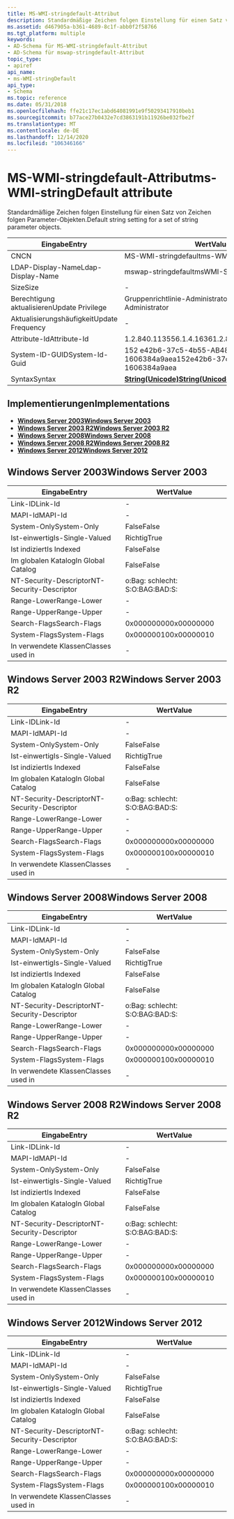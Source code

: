 ```yaml
---
title: MS-WMI-stringdefault-Attribut
description: Standardmäßige Zeichen folgen Einstellung für einen Satz von Zeichen folgen Parameter-Objekten.
ms.assetid: d467905a-b361-4689-8c1f-abb0f2f58766
ms.tgt_platform: multiple
keywords:
- AD-Schema für MS-WMI-stringdefault-Attribut
- AD-Schema für mswap-stringdefault-Attribut
topic_type:
- apiref
api_name:
- ms-WMI-stringDefault
api_type:
- Schema
ms.topic: reference
ms.date: 05/31/2018
ms.openlocfilehash: ffe21c17ec1abd64081991e9f50293417910beb1
ms.sourcegitcommit: b77ace27b0432e7cd3863191b11926be032fbe2f
ms.translationtype: MT
ms.contentlocale: de-DE
ms.lasthandoff: 12/14/2020
ms.locfileid: "106346166"
---
```

# <a name="ms-wmi-stringdefault-attribute"></a><span data-ttu-id="50682-105">MS-WMI-stringdefault-Attribut</span><span class="sxs-lookup"><span data-stu-id="50682-105">ms-WMI-stringDefault attribute</span></span>

<span data-ttu-id="50682-106">Standardmäßige Zeichen folgen Einstellung für einen Satz von Zeichen folgen Parameter-Objekten.</span><span class="sxs-lookup"><span data-stu-id="50682-106">Default string setting for a set of string parameter objects.</span></span>



| <span data-ttu-id="50682-107">Eingabe</span><span class="sxs-lookup"><span data-stu-id="50682-107">Entry</span></span> | <span data-ttu-id="50682-108">Wert</span><span class="sxs-lookup"><span data-stu-id="50682-108">Value</span></span> |
|-------------------|---------------------------------------------|
| <span data-ttu-id="50682-109">CN</span><span class="sxs-lookup"><span data-stu-id="50682-109">CN</span></span>                | <span data-ttu-id="50682-110">MS-WMI-stringdefault</span><span class="sxs-lookup"><span data-stu-id="50682-110">ms-WMI-stringDefault</span></span>                        |
| <span data-ttu-id="50682-111">LDAP-Display-Name</span><span class="sxs-lookup"><span data-stu-id="50682-111">Ldap-Display-Name</span></span> | <span data-ttu-id="50682-112">mswap-stringdefault</span><span class="sxs-lookup"><span data-stu-id="50682-112">msWMI-StringDefault</span></span>                         |
| <span data-ttu-id="50682-113">Size</span><span class="sxs-lookup"><span data-stu-id="50682-113">Size</span></span>              | \-                                          |
| <span data-ttu-id="50682-114">Berechtigung aktualisieren</span><span class="sxs-lookup"><span data-stu-id="50682-114">Update Privilege</span></span>  | <span data-ttu-id="50682-115">Gruppenrichtlinie-Administrator</span><span class="sxs-lookup"><span data-stu-id="50682-115">Group Policy Administrator</span></span>                  |
| <span data-ttu-id="50682-116">Aktualisierungshäufigkeit</span><span class="sxs-lookup"><span data-stu-id="50682-116">Update Frequency</span></span>  | \-                                          |
| <span data-ttu-id="50682-117">Attribute-Id</span><span class="sxs-lookup"><span data-stu-id="50682-117">Attribute-Id</span></span>      | <span data-ttu-id="50682-118">1.2.840.113556.1.4.1636</span><span class="sxs-lookup"><span data-stu-id="50682-118">1.2.840.113556.1.4.1636</span></span>                     |
| <span data-ttu-id="50682-119">System-ID-GUID</span><span class="sxs-lookup"><span data-stu-id="50682-119">System-Id-Guid</span></span>    | <span data-ttu-id="50682-120">152 e42b6-37c5-4b55-AB48-1606384a9aea</span><span class="sxs-lookup"><span data-stu-id="50682-120">152e42b6-37c5-4f55-ab48-1606384a9aea</span></span>        |
| <span data-ttu-id="50682-121">Syntax</span><span class="sxs-lookup"><span data-stu-id="50682-121">Syntax</span></span>            | [<span data-ttu-id="50682-122">**String(Unicode)**</span><span class="sxs-lookup"><span data-stu-id="50682-122">**String(Unicode)**</span></span>](s-string-unicode.md) |



## <a name="implementations"></a><span data-ttu-id="50682-123">Implementierungen</span><span class="sxs-lookup"><span data-stu-id="50682-123">Implementations</span></span>

-   [<span data-ttu-id="50682-124">**Windows Server 2003**</span><span class="sxs-lookup"><span data-stu-id="50682-124">**Windows Server 2003**</span></span>](#windows-server-2003)
-   [<span data-ttu-id="50682-125">**Windows Server 2003 R2**</span><span class="sxs-lookup"><span data-stu-id="50682-125">**Windows Server 2003 R2**</span></span>](#windows-server-2003-r2)
-   [<span data-ttu-id="50682-126">**Windows Server 2008**</span><span class="sxs-lookup"><span data-stu-id="50682-126">**Windows Server 2008**</span></span>](#windows-server-2008)
-   [<span data-ttu-id="50682-127">**Windows Server 2008 R2**</span><span class="sxs-lookup"><span data-stu-id="50682-127">**Windows Server 2008 R2**</span></span>](#windows-server-2008-r2)
-   [<span data-ttu-id="50682-128">**Windows Server 2012**</span><span class="sxs-lookup"><span data-stu-id="50682-128">**Windows Server 2012**</span></span>](#windows-server-2012)

## <a name="windows-server-2003"></a><span data-ttu-id="50682-129">Windows Server 2003</span><span class="sxs-lookup"><span data-stu-id="50682-129">Windows Server 2003</span></span>



| <span data-ttu-id="50682-130">Eingabe</span><span class="sxs-lookup"><span data-stu-id="50682-130">Entry</span></span> | <span data-ttu-id="50682-131">Wert</span><span class="sxs-lookup"><span data-stu-id="50682-131">Value</span></span> |
|------------------------|--------------|
| <span data-ttu-id="50682-132">Link-ID</span><span class="sxs-lookup"><span data-stu-id="50682-132">Link-Id</span></span>                | \-           |
| <span data-ttu-id="50682-133">MAPI-Id</span><span class="sxs-lookup"><span data-stu-id="50682-133">MAPI-Id</span></span>                | \-           |
| <span data-ttu-id="50682-134">System-Only</span><span class="sxs-lookup"><span data-stu-id="50682-134">System-Only</span></span>            | <span data-ttu-id="50682-135">False</span><span class="sxs-lookup"><span data-stu-id="50682-135">False</span></span>        |
| <span data-ttu-id="50682-136">Ist-einwertig</span><span class="sxs-lookup"><span data-stu-id="50682-136">Is-Single-Valued</span></span>       | <span data-ttu-id="50682-137">Richtig</span><span class="sxs-lookup"><span data-stu-id="50682-137">True</span></span>         |
| <span data-ttu-id="50682-138">Ist indiziert</span><span class="sxs-lookup"><span data-stu-id="50682-138">Is Indexed</span></span>             | <span data-ttu-id="50682-139">False</span><span class="sxs-lookup"><span data-stu-id="50682-139">False</span></span>        |
| <span data-ttu-id="50682-140">Im globalen Katalog</span><span class="sxs-lookup"><span data-stu-id="50682-140">In Global Catalog</span></span>      | <span data-ttu-id="50682-141">False</span><span class="sxs-lookup"><span data-stu-id="50682-141">False</span></span>        |
| <span data-ttu-id="50682-142">NT-Security-Descriptor</span><span class="sxs-lookup"><span data-stu-id="50682-142">NT-Security-Descriptor</span></span> | <span data-ttu-id="50682-143">o:Bag: schlecht: S:</span><span class="sxs-lookup"><span data-stu-id="50682-143">O:BAG:BAD:S:</span></span> |
| <span data-ttu-id="50682-144">Range-Lower</span><span class="sxs-lookup"><span data-stu-id="50682-144">Range-Lower</span></span>            | \-           |
| <span data-ttu-id="50682-145">Range-Upper</span><span class="sxs-lookup"><span data-stu-id="50682-145">Range-Upper</span></span>            | \-           |
| <span data-ttu-id="50682-146">Search-Flags</span><span class="sxs-lookup"><span data-stu-id="50682-146">Search-Flags</span></span>           | <span data-ttu-id="50682-147">0x00000000</span><span class="sxs-lookup"><span data-stu-id="50682-147">0x00000000</span></span>   |
| <span data-ttu-id="50682-148">System-Flags</span><span class="sxs-lookup"><span data-stu-id="50682-148">System-Flags</span></span>           | <span data-ttu-id="50682-149">0x00000010</span><span class="sxs-lookup"><span data-stu-id="50682-149">0x00000010</span></span>   |
| <span data-ttu-id="50682-150">In verwendete Klassen</span><span class="sxs-lookup"><span data-stu-id="50682-150">Classes used in</span></span>        | \-           |



## <a name="windows-server-2003-r2"></a><span data-ttu-id="50682-151">Windows Server 2003 R2</span><span class="sxs-lookup"><span data-stu-id="50682-151">Windows Server 2003 R2</span></span>



| <span data-ttu-id="50682-152">Eingabe</span><span class="sxs-lookup"><span data-stu-id="50682-152">Entry</span></span> | <span data-ttu-id="50682-153">Wert</span><span class="sxs-lookup"><span data-stu-id="50682-153">Value</span></span> |
|------------------------|--------------|
| <span data-ttu-id="50682-154">Link-ID</span><span class="sxs-lookup"><span data-stu-id="50682-154">Link-Id</span></span>                | \-           |
| <span data-ttu-id="50682-155">MAPI-Id</span><span class="sxs-lookup"><span data-stu-id="50682-155">MAPI-Id</span></span>                | \-           |
| <span data-ttu-id="50682-156">System-Only</span><span class="sxs-lookup"><span data-stu-id="50682-156">System-Only</span></span>            | <span data-ttu-id="50682-157">False</span><span class="sxs-lookup"><span data-stu-id="50682-157">False</span></span>        |
| <span data-ttu-id="50682-158">Ist-einwertig</span><span class="sxs-lookup"><span data-stu-id="50682-158">Is-Single-Valued</span></span>       | <span data-ttu-id="50682-159">Richtig</span><span class="sxs-lookup"><span data-stu-id="50682-159">True</span></span>         |
| <span data-ttu-id="50682-160">Ist indiziert</span><span class="sxs-lookup"><span data-stu-id="50682-160">Is Indexed</span></span>             | <span data-ttu-id="50682-161">False</span><span class="sxs-lookup"><span data-stu-id="50682-161">False</span></span>        |
| <span data-ttu-id="50682-162">Im globalen Katalog</span><span class="sxs-lookup"><span data-stu-id="50682-162">In Global Catalog</span></span>      | <span data-ttu-id="50682-163">False</span><span class="sxs-lookup"><span data-stu-id="50682-163">False</span></span>        |
| <span data-ttu-id="50682-164">NT-Security-Descriptor</span><span class="sxs-lookup"><span data-stu-id="50682-164">NT-Security-Descriptor</span></span> | <span data-ttu-id="50682-165">o:Bag: schlecht: S:</span><span class="sxs-lookup"><span data-stu-id="50682-165">O:BAG:BAD:S:</span></span> |
| <span data-ttu-id="50682-166">Range-Lower</span><span class="sxs-lookup"><span data-stu-id="50682-166">Range-Lower</span></span>            | \-           |
| <span data-ttu-id="50682-167">Range-Upper</span><span class="sxs-lookup"><span data-stu-id="50682-167">Range-Upper</span></span>            | \-           |
| <span data-ttu-id="50682-168">Search-Flags</span><span class="sxs-lookup"><span data-stu-id="50682-168">Search-Flags</span></span>           | <span data-ttu-id="50682-169">0x00000000</span><span class="sxs-lookup"><span data-stu-id="50682-169">0x00000000</span></span>   |
| <span data-ttu-id="50682-170">System-Flags</span><span class="sxs-lookup"><span data-stu-id="50682-170">System-Flags</span></span>           | <span data-ttu-id="50682-171">0x00000010</span><span class="sxs-lookup"><span data-stu-id="50682-171">0x00000010</span></span>   |
| <span data-ttu-id="50682-172">In verwendete Klassen</span><span class="sxs-lookup"><span data-stu-id="50682-172">Classes used in</span></span>        | \-           |



## <a name="windows-server-2008"></a><span data-ttu-id="50682-173">Windows Server 2008</span><span class="sxs-lookup"><span data-stu-id="50682-173">Windows Server 2008</span></span>



| <span data-ttu-id="50682-174">Eingabe</span><span class="sxs-lookup"><span data-stu-id="50682-174">Entry</span></span> | <span data-ttu-id="50682-175">Wert</span><span class="sxs-lookup"><span data-stu-id="50682-175">Value</span></span> |
|------------------------|--------------|
| <span data-ttu-id="50682-176">Link-ID</span><span class="sxs-lookup"><span data-stu-id="50682-176">Link-Id</span></span>                | \-           |
| <span data-ttu-id="50682-177">MAPI-Id</span><span class="sxs-lookup"><span data-stu-id="50682-177">MAPI-Id</span></span>                | \-           |
| <span data-ttu-id="50682-178">System-Only</span><span class="sxs-lookup"><span data-stu-id="50682-178">System-Only</span></span>            | <span data-ttu-id="50682-179">False</span><span class="sxs-lookup"><span data-stu-id="50682-179">False</span></span>        |
| <span data-ttu-id="50682-180">Ist-einwertig</span><span class="sxs-lookup"><span data-stu-id="50682-180">Is-Single-Valued</span></span>       | <span data-ttu-id="50682-181">Richtig</span><span class="sxs-lookup"><span data-stu-id="50682-181">True</span></span>         |
| <span data-ttu-id="50682-182">Ist indiziert</span><span class="sxs-lookup"><span data-stu-id="50682-182">Is Indexed</span></span>             | <span data-ttu-id="50682-183">False</span><span class="sxs-lookup"><span data-stu-id="50682-183">False</span></span>        |
| <span data-ttu-id="50682-184">Im globalen Katalog</span><span class="sxs-lookup"><span data-stu-id="50682-184">In Global Catalog</span></span>      | <span data-ttu-id="50682-185">False</span><span class="sxs-lookup"><span data-stu-id="50682-185">False</span></span>        |
| <span data-ttu-id="50682-186">NT-Security-Descriptor</span><span class="sxs-lookup"><span data-stu-id="50682-186">NT-Security-Descriptor</span></span> | <span data-ttu-id="50682-187">o:Bag: schlecht: S:</span><span class="sxs-lookup"><span data-stu-id="50682-187">O:BAG:BAD:S:</span></span> |
| <span data-ttu-id="50682-188">Range-Lower</span><span class="sxs-lookup"><span data-stu-id="50682-188">Range-Lower</span></span>            | \-           |
| <span data-ttu-id="50682-189">Range-Upper</span><span class="sxs-lookup"><span data-stu-id="50682-189">Range-Upper</span></span>            | \-           |
| <span data-ttu-id="50682-190">Search-Flags</span><span class="sxs-lookup"><span data-stu-id="50682-190">Search-Flags</span></span>           | <span data-ttu-id="50682-191">0x00000000</span><span class="sxs-lookup"><span data-stu-id="50682-191">0x00000000</span></span>   |
| <span data-ttu-id="50682-192">System-Flags</span><span class="sxs-lookup"><span data-stu-id="50682-192">System-Flags</span></span>           | <span data-ttu-id="50682-193">0x00000010</span><span class="sxs-lookup"><span data-stu-id="50682-193">0x00000010</span></span>   |
| <span data-ttu-id="50682-194">In verwendete Klassen</span><span class="sxs-lookup"><span data-stu-id="50682-194">Classes used in</span></span>        | \-           |



## <a name="windows-server-2008-r2"></a><span data-ttu-id="50682-195">Windows Server 2008 R2</span><span class="sxs-lookup"><span data-stu-id="50682-195">Windows Server 2008 R2</span></span>



| <span data-ttu-id="50682-196">Eingabe</span><span class="sxs-lookup"><span data-stu-id="50682-196">Entry</span></span> | <span data-ttu-id="50682-197">Wert</span><span class="sxs-lookup"><span data-stu-id="50682-197">Value</span></span> |
|------------------------|--------------|
| <span data-ttu-id="50682-198">Link-ID</span><span class="sxs-lookup"><span data-stu-id="50682-198">Link-Id</span></span>                | \-           |
| <span data-ttu-id="50682-199">MAPI-Id</span><span class="sxs-lookup"><span data-stu-id="50682-199">MAPI-Id</span></span>                | \-           |
| <span data-ttu-id="50682-200">System-Only</span><span class="sxs-lookup"><span data-stu-id="50682-200">System-Only</span></span>            | <span data-ttu-id="50682-201">False</span><span class="sxs-lookup"><span data-stu-id="50682-201">False</span></span>        |
| <span data-ttu-id="50682-202">Ist-einwertig</span><span class="sxs-lookup"><span data-stu-id="50682-202">Is-Single-Valued</span></span>       | <span data-ttu-id="50682-203">Richtig</span><span class="sxs-lookup"><span data-stu-id="50682-203">True</span></span>         |
| <span data-ttu-id="50682-204">Ist indiziert</span><span class="sxs-lookup"><span data-stu-id="50682-204">Is Indexed</span></span>             | <span data-ttu-id="50682-205">False</span><span class="sxs-lookup"><span data-stu-id="50682-205">False</span></span>        |
| <span data-ttu-id="50682-206">Im globalen Katalog</span><span class="sxs-lookup"><span data-stu-id="50682-206">In Global Catalog</span></span>      | <span data-ttu-id="50682-207">False</span><span class="sxs-lookup"><span data-stu-id="50682-207">False</span></span>        |
| <span data-ttu-id="50682-208">NT-Security-Descriptor</span><span class="sxs-lookup"><span data-stu-id="50682-208">NT-Security-Descriptor</span></span> | <span data-ttu-id="50682-209">o:Bag: schlecht: S:</span><span class="sxs-lookup"><span data-stu-id="50682-209">O:BAG:BAD:S:</span></span> |
| <span data-ttu-id="50682-210">Range-Lower</span><span class="sxs-lookup"><span data-stu-id="50682-210">Range-Lower</span></span>            | \-           |
| <span data-ttu-id="50682-211">Range-Upper</span><span class="sxs-lookup"><span data-stu-id="50682-211">Range-Upper</span></span>            | \-           |
| <span data-ttu-id="50682-212">Search-Flags</span><span class="sxs-lookup"><span data-stu-id="50682-212">Search-Flags</span></span>           | <span data-ttu-id="50682-213">0x00000000</span><span class="sxs-lookup"><span data-stu-id="50682-213">0x00000000</span></span>   |
| <span data-ttu-id="50682-214">System-Flags</span><span class="sxs-lookup"><span data-stu-id="50682-214">System-Flags</span></span>           | <span data-ttu-id="50682-215">0x00000010</span><span class="sxs-lookup"><span data-stu-id="50682-215">0x00000010</span></span>   |
| <span data-ttu-id="50682-216">In verwendete Klassen</span><span class="sxs-lookup"><span data-stu-id="50682-216">Classes used in</span></span>        | \-           |



## <a name="windows-server-2012"></a><span data-ttu-id="50682-217">Windows Server 2012</span><span class="sxs-lookup"><span data-stu-id="50682-217">Windows Server 2012</span></span>



| <span data-ttu-id="50682-218">Eingabe</span><span class="sxs-lookup"><span data-stu-id="50682-218">Entry</span></span> | <span data-ttu-id="50682-219">Wert</span><span class="sxs-lookup"><span data-stu-id="50682-219">Value</span></span> |
|------------------------|--------------|
| <span data-ttu-id="50682-220">Link-ID</span><span class="sxs-lookup"><span data-stu-id="50682-220">Link-Id</span></span>                | \-           |
| <span data-ttu-id="50682-221">MAPI-Id</span><span class="sxs-lookup"><span data-stu-id="50682-221">MAPI-Id</span></span>                | \-           |
| <span data-ttu-id="50682-222">System-Only</span><span class="sxs-lookup"><span data-stu-id="50682-222">System-Only</span></span>            | <span data-ttu-id="50682-223">False</span><span class="sxs-lookup"><span data-stu-id="50682-223">False</span></span>        |
| <span data-ttu-id="50682-224">Ist-einwertig</span><span class="sxs-lookup"><span data-stu-id="50682-224">Is-Single-Valued</span></span>       | <span data-ttu-id="50682-225">Richtig</span><span class="sxs-lookup"><span data-stu-id="50682-225">True</span></span>         |
| <span data-ttu-id="50682-226">Ist indiziert</span><span class="sxs-lookup"><span data-stu-id="50682-226">Is Indexed</span></span>             | <span data-ttu-id="50682-227">False</span><span class="sxs-lookup"><span data-stu-id="50682-227">False</span></span>        |
| <span data-ttu-id="50682-228">Im globalen Katalog</span><span class="sxs-lookup"><span data-stu-id="50682-228">In Global Catalog</span></span>      | <span data-ttu-id="50682-229">False</span><span class="sxs-lookup"><span data-stu-id="50682-229">False</span></span>        |
| <span data-ttu-id="50682-230">NT-Security-Descriptor</span><span class="sxs-lookup"><span data-stu-id="50682-230">NT-Security-Descriptor</span></span> | <span data-ttu-id="50682-231">o:Bag: schlecht: S:</span><span class="sxs-lookup"><span data-stu-id="50682-231">O:BAG:BAD:S:</span></span> |
| <span data-ttu-id="50682-232">Range-Lower</span><span class="sxs-lookup"><span data-stu-id="50682-232">Range-Lower</span></span>            | \-           |
| <span data-ttu-id="50682-233">Range-Upper</span><span class="sxs-lookup"><span data-stu-id="50682-233">Range-Upper</span></span>            | \-           |
| <span data-ttu-id="50682-234">Search-Flags</span><span class="sxs-lookup"><span data-stu-id="50682-234">Search-Flags</span></span>           | <span data-ttu-id="50682-235">0x00000000</span><span class="sxs-lookup"><span data-stu-id="50682-235">0x00000000</span></span>   |
| <span data-ttu-id="50682-236">System-Flags</span><span class="sxs-lookup"><span data-stu-id="50682-236">System-Flags</span></span>           | <span data-ttu-id="50682-237">0x00000010</span><span class="sxs-lookup"><span data-stu-id="50682-237">0x00000010</span></span>   |
| <span data-ttu-id="50682-238">In verwendete Klassen</span><span class="sxs-lookup"><span data-stu-id="50682-238">Classes used in</span></span>        | \-           |



 

 





